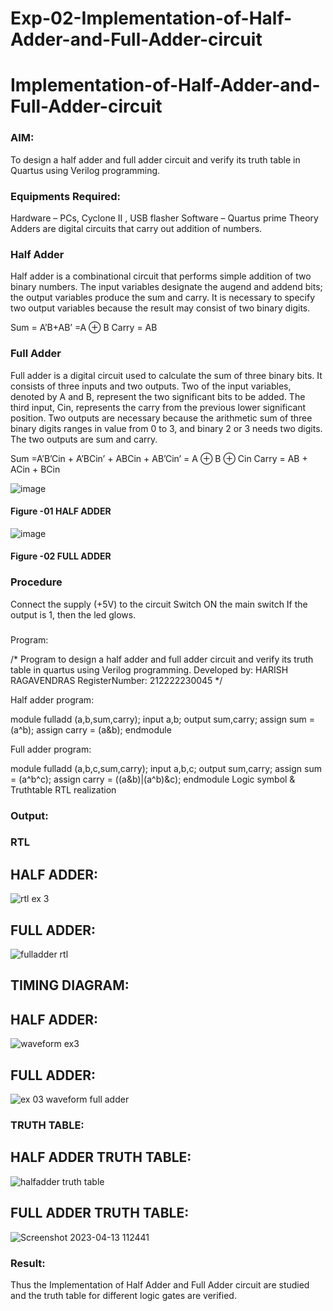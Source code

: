 # Exp-02-Implementation-of-Half-Adder-and-Full-Adder-circuit

# Implementation-of-Half-Adder-and-Full-Adder-circuit
### AIM:
To design a half adder and full adder circuit and verify its truth table in Quartus using Verilog programming.

### Equipments Required:
Hardware – PCs, Cyclone II , USB flasher
Software – Quartus prime
Theory
Adders are digital circuits that carry out addition of numbers.

### Half Adder
Half adder is a combinational circuit that performs simple addition of two binary numbers. The input variables designate the augend and addend bits; the output variables produce the sum and carry. It is necessary to specify two output variables because the result may consist of two binary digits.

Sum = A’B+AB’ =A ⊕ B Carry = AB

### Full Adder
Full adder is a digital circuit used to calculate the sum of three binary bits. It consists of three inputs and two outputs. Two of the input variables, denoted by A and B, represent the two significant bits to be added. The third input, Cin, represents the carry from the previous lower significant position. Two outputs are necessary because the arithmetic sum of three binary digits ranges in value from 0 to 3, and binary 2 or 3 needs two digits. The two outputs are sum and carry.

Sum =A’B’Cin + A’BCin’ + ABCin + AB’Cin’ = A ⊕ B ⊕ Cin Carry = AB + ACin + BCin

 ![image](https://user-images.githubusercontent.com/36288975/163552156-a13e5a56-c638-4110-97d9-8896907c8d25.png)

#### Figure -01 HALF ADDER 


![image](https://user-images.githubusercontent.com/36288975/163552057-b3547877-6d07-45b4-b7e0-bcfebfad9e1d.png)

#### Figure -02 FULL ADDER 

### Procedure

Connect the supply (+5V) to the circuit
Switch ON the main switch
If the output is 1, then the led glows.
### 
Program:

/*
Program to design a half adder and full adder circuit and verify its truth table in quartus using Verilog programming.
Developed by: HARISH RAGAVENDRAS
RegisterNumber:  212222230045
*/

Half adder program:

module fulladd (a,b,sum,carry);
input a,b;
output sum,carry;
assign sum = (a^b);
assign carry = (a&b);
endmodule

Full adder program:

module fulladd (a,b,c,sum,carry);
input a,b,c;
output sum,carry;
assign sum = (a^b^c);
assign carry = ((a&b)|(a^b)&c);
endmodule
Logic symbol & Truthtable
RTL realization

### Output:

### RTL
## HALF ADDER:
![rtl ex 3](https://user-images.githubusercontent.com/114852180/231665254-a2c28d40-7df8-4fa4-9cb0-1f6fa15cac04.png)

## FULL ADDER:
![fulladder rtl](https://user-images.githubusercontent.com/114852180/231665594-3d0e91eb-84e2-4b4f-9763-f252bd8fae64.png)

## TIMING DIAGRAM:

## HALF ADDER:
![waveform ex3](https://user-images.githubusercontent.com/114852180/231665765-851f552d-8acb-451a-aa9b-5075878c1562.png)
## FULL ADDER:
![ex 03 waveform full adder](https://user-images.githubusercontent.com/114852180/231665808-5ae81da8-f8ed-4343-bf79-17092fc7eb94.png)

### TRUTH TABLE:
## HALF ADDER TRUTH TABLE:
![halfadder truth table](https://user-images.githubusercontent.com/114852180/231666115-5e51980a-76f9-4d1d-b708-0c01e0db7792.png)

## FULL ADDER TRUTH TABLE:
![Screenshot 2023-04-13 112441](https://user-images.githubusercontent.com/114852180/231666448-d3885304-3962-46b6-84f0-bdd2142c909c.png)




### Result:
Thus the Implementation of Half Adder and Full Adder circuit are studied and the truth table for different logic gates are verified.
